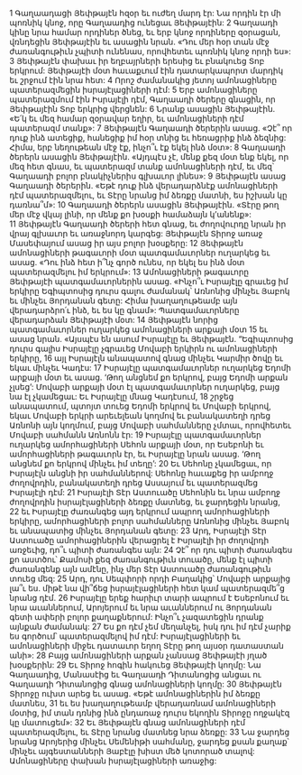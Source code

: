 1 Գաղաադացի Յեփթայէն հզօր եւ ուժեղ մարդ էր: Նա որդին էր մի պոռնիկ կնոջ, որը Գաղաադից ունեցաւ Յեփթայէին: 2 Գաղաադի կինը նրա համար որդիներ ծնեց, եւ երբ կնոջ որդիները զօրացան, վռնդեցին Յեփթայէին եւ ասացին նրան. «Դու մեր հօր տան մէջ ժառանգութիւն չպիտի ունենաս, որովհետեւ պոռնիկ կնոջ որդի ես»: 3 Յեփթայէն փախաւ իր եղբայրների երեսից եւ բնակուեց Տոբ երկրում: Յեփթայէի մօտ հաւաքւում էին դատարկապորտ մարդիկ եւ շրջում էին նրա հետ:
4 Որոշ ժամանակից յետոյ ամոնացիները պատերազմեցին իսրայէլացիների դէմ: 5 Երբ ամոնացիները պատերազմում էին Իսրայէլի դէմ, Գաղաադի ծերերը գնացին, որ Յեփթայէին Տոբ երկրից վերցնեն: 6 Նրանք ասացին Յեփթայէին. «Ե՛կ եւ մեզ համար զօրավար եղիր, եւ ամոնացիների դէմ պատերազմ տանք»: 7 Յեփթայէն Գաղաադի ծերերին ասաց. «Չէ՞ որ դուք ինձ ատեցիք, հանեցիք իմ հօր տնից եւ հեռացրիք ինձ ձեզնից: Հիմա, երբ նեղութեան մէջ էք, ինչո՞ւ էք եկել ինձ մօտ»: 8 Գաղաադի ծերերն ասացին Յեփթայէին. «Այդպէս չէ, մենք քեզ մօտ ենք եկել, որ մեզ հետ գնաս, եւ պատերազմ տանք ամոնացիների դէմ, եւ մեզ՝ Գաղաադի բոլոր բնակիչներիս գլխաւոր լինես»: 9 Յեփթայէն ասաց Գաղաադի ծերերին. «Եթէ դուք ինձ վերադարձնէք ամոնացիների դէմ պատերազմելու, եւ Տէրը նրանց իմ ձեռքը մատնի, ես իշխան կը դառնա՞մ»: 10 Գաղաադի ծերերն ասացին Յեփթայէին. «Տէրը թող մեր մէջ վկայ լինի, որ մենք քո խօսքի համաձայն կ’անենք»: 11 Յեփթայէն Գաղաադի ծերերի հետ գնաց, եւ ժողովուրդը նրան իր վրայ գլխաւոր եւ առաջնորդ կարգեց: Յեփթայէն Տիրոջ առաջ Մասեփայում ասաց իր այս բոլոր խօսքերը:
12 Յեփթայէն ամոնացիների թագաւորի մօտ պատգամաւորներ ուղարկեց եւ ասաց. «Դու ինձ հետ ի՞նչ գործ ունես, որ եկել ես ինձ մօտ պատերազմելու իմ երկրում»: 13 Ամոնացիների թագաւորը Յեփթայէի պատգամաւորներին ասաց. «Ինչո՞ւ Իսրայէլը գրաւեց իմ երկիրը Եգիպտոսից դուրս գալու ժամանակ՝ Առնոնից մինչեւ Յաբոկ եւ մինչեւ Յորդանան գետը: Հիմա խաղաղութեամբ այն վերադարձրո՛ւ ինձ, եւ ես կը գնամ»: Պատգամաւորները վերադարձան Յեփթայէի մօտ: 14 Յեփթայէն նորից պատգամաւորներ ուղարկեց ամոնացիների արքայի մօտ 15 եւ ասաց նրան. «Այսպէս են ասում Իսրայէլը եւ Յեփթայէն. “Եգիպտոսից դուրս գալիս Իսրայէլը չգրաւեց Մովաբի երկիրն ու ամոնացիների երկիրը, 16 այլ Իսրայէլն անապատով գնաց մինչեւ Կարմիր ծովը եւ եկաւ մինչեւ Կադէս: 17 Իսրայէլը պատգամաւորներ ուղարկեց Եդոմի արքայի մօտ եւ ասաց. ‘Թող անցնեմ քո երկրով, բայց Եդոմի արքան չլսեց’: Մովաբի արքայի մօտ էլ պատգամաւորներ ուղարկեց, բայց նա էլ չկամեցաւ: Եւ Իսրայէլը մնաց Կադէսում, 18 շրջեց անապատում, պտոյտ տուեց Եդոմի երկրով եւ Մովաբի երկրով, եկաւ Մովաբի երկրի արեւելեան կողմով եւ բանակատեղի դրեց Առնոնի այն կողմում, բայց Մովաբի սահմանները չմտաւ, որովհետեւ Մովաբի սահմանն Առնոնն էր: 19 Իսրայէլը պատգամաւորներ ուղարկեց ամորհացիների Սեհոն արքայի մօտ, որ Եսեբոնի եւ ամորհացիների թագաւորն էր, եւ Իսրայէլը նրան ասաց. ‘Թող անցնեմ քո երկրով մինչեւ իմ տեղը’: 20 Եւ Սեհոնը չկամեցաւ, որ Իսրայէլն անցնի իր սահմաններով: Սեհոնը հաւաքեց իր ամբողջ ժողովրդին, բանակատեղի դրեց Ասսայում եւ պատերազմեց Իսրայէլի դէմ: 21 Իսրայէլի Տէր Աստուածը Սեհոնին եւ նրա ամբողջ ժողովրդին իսրայէլացիների ձեռքը մատնեց, եւ ջարդեցին նրանց, 22 եւ Իսրայէլը ժառանգեց այդ երկրում ապրող ամորհացիների երկիրը, ամորհացիների բոլոր սահմանները Առնոնից մինչեւ Յաբոկ եւ անապատից մինչեւ Յորդանան գետը: 23 Արդ, Իսրայէլի Տէր Աստուածը ամորհացիներին վերացրել է Իսրայէլի իր ժողովրդի առջեւից, դո՞ւ պիտի ժառանգես այն: 24 Չէ՞ որ դու պիտի ժառանգես քո աստծու՝ Քամոսի քեզ ժառանգութիւն տուածը, մենք էլ պիտի ժառանգենք այն ամէնը, ինչ մեր Տէր Աստուածը ժառանգութիւն տուեց մեզ: 25 Արդ, դու Սեպփորի որդի Բաղակից՝ Մովաբի արքայից լա՞ւ ես. միթէ նա վի՞ճեց իսրայէլացիների հետ կամ պատերազմե՞ց նրանց դէմ. 26 Իսրայէլը երեք հարիւր տարի ապրում է Եսեբոնում եւ նրա աւաններում, Արոյերում եւ նրա աւաններում ու Յորդանան գետի ափերի բոլոր քաղաքներում: Ինչո՞ւ չազատեցին դրանք այնքան ժամանակ: 27 Ես քո դէմ չեմ մեղանչել, իսկ դու իմ դէմ չարիք ես գործում՝ պատերազմելով իմ դէմ: Իսրայէլացիների եւ ամոնացիների միջեւ դատաւոր եղող Տէրը թող այսօր դատաստան անի»: 28 Բայց ամոնացիների արքան չանսաց Յեփթայէի յղած խօսքերին:
29 Եւ Տիրոջ հոգին հակուեց Յեփթայէի կողմը: Նա Գաղաադից, Մանասէից եւ Գաղաադի Դիտանոցից անցաւ ու Գաղաադի Դիտանոցից գնաց ամոնացիների կողմը: 30 Յեփթայէն Տիրոջը ուխտ արեց եւ ասաց. «Եթէ ամոնացիներին իմ ձեռքը մատնես, 31 եւ ես խաղաղութեամբ վերադառնամ ամոնացիների մօտից, իմ տան դռնից ինձ ընդառաջ դուրս եկողին Տիրոջը ողջակէզ կը մատուցեմ»: 32 Եւ Յեփթայէն գնաց ամոնացիների դէմ պատերազմելու, եւ Տէրը նրանց մատնեց նրա ձեռքը: 33 Նա ջարդեց նրանց Արոյերից մինչեւ Սեմենիթի սահմանը, ջարդեց քսան քաղաք՝ մինչեւ այգեստանների Յաբէլը խիստ մեծ կոտորած տալով: Ամոնացիները փախան իսրայէլացիների առաջից:
